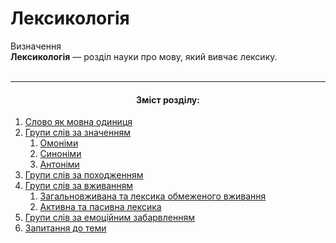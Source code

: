 # Лексикологія

<div class="eoz-wrap">
<span class="eoz">Визначення</span>
<div class="eoz-text">
<b>Лексикологiя</b> — роздiл науки про мову, який вивчає лексику.
</div>
</div>

<br>
<hr>
<center><h4>Зміст розділу:</h4></center>

   1. [Слово як мовна одиниця](slovo_yak_movna_odinitsya.md)
   2. [Групи слів за значенням](odnoznachni_i_bagatoznachni_slova.md)
       1. [Омонiми](omonimi.md)
       2. [Синонiми](sinonimi.md)
       3. [Антонiми](antonimi.md)
   3. [Групи слів за походженням](grupi_slv_za_pohodzhennyam.md)
   4. [Групи слів за вживанням](zagalnovzhivana_ta_leksika_obmezhenogo_vzhivannya.md)
       1. [Загальновживана та лексика обмеженого вживання](zagalnovzhivana_ta_leksika_obmezhenogo_vzhivannya.md)
       2. [Активна та пасивна лексика](aktivna_ta_pasivna_leksika.md)
   5. [Групи слів за емоційним забарвленням](grupi_slv_za_emotsinim_zabarvlennyam.md)
   6. [Запитання до теми](zapitannya_do_temi.md)